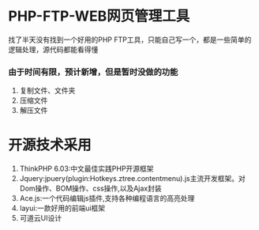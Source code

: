 # PHP-FTP-WEB网页管理工具

找了半天没有找到一个好用的PHP FTP工具，只能自己写一个，都是一些简单的逻辑处理，源代码都能看得懂

### 由于时间有限，预计新增，但是暂时没做的功能
1. 复制文件、文件夹
2. 压缩文件
3. 解压文件

# 开源技术采用

1. ThinkPHP 6.03:中文最佳实践PHP开源框架
2. Jquery:jpuery(plugin:Hotkeys.ztree.contentmenu).js主流开发框架。对Dom操作、BOM操作、css操作,以及Ajax封装
3. Ace.js:一个代码编辑js插件,支持各种编程语言的高亮处理
4. layui:一款好用的前端ui框架
5. 可道云UI设计
